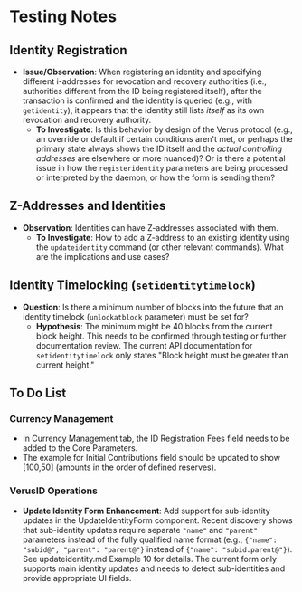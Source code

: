# Testing Notes

## Identity Registration

*   **Issue/Observation**: When registering an identity and specifying different i-addresses for revocation and recovery authorities (i.e., authorities different from the ID being registered itself), after the transaction is confirmed and the identity is queried (e.g., with `getidentity`), it appears that the identity still lists *itself* as its own revocation and recovery authority. 
    *   **To Investigate**: Is this behavior by design of the Verus protocol (e.g., an override or default if certain conditions aren't met, or perhaps the primary state always shows the ID itself and the *actual controlling addresses* are elsewhere or more nuanced)? Or is there a potential issue in how the `registeridentity` parameters are being processed or interpreted by the daemon, or how the form is sending them? 

## Z-Addresses and Identities

*   **Observation**: Identities can have Z-addresses associated with them.
    *   **To Investigate**: How to add a Z-address to an existing identity using the `updateidentity` command (or other relevant commands). What are the implications and use cases? 

## Identity Timelocking (`setidentitytimelock`)

*   **Question**: Is there a minimum number of blocks into the future that an identity timelock (`unlockatblock` parameter) must be set for? 
    *   **Hypothesis**: The minimum might be 40 blocks from the current block height. This needs to be confirmed through testing or further documentation review. The current API documentation for `setidentitytimelock` only states "Block height must be greater than current height."

## To Do List

### Currency Management
- In Currency Management tab, the ID Registration Fees field needs to be added to the Core Parameters.
- The example for Initial Contributions field should be updated to show [100,50] (amounts in the order of defined reserves).

### VerusID Operations  
- **Update Identity Form Enhancement**: Add support for sub-identity updates in the UpdateIdentityForm component. Recent discovery shows that sub-identity updates require separate `"name"` and `"parent"` parameters instead of the fully qualified name format (e.g., `{"name": "subid@", "parent": "parent@"}` instead of `{"name": "subid.parent@"}`). See updateidentity.md Example 10 for details. The current form only supports main identity updates and needs to detect sub-identities and provide appropriate UI fields.